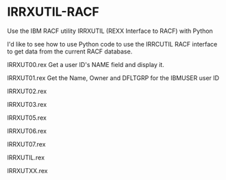 # IRRXUTIL-RACF
Use the IBM RACF utility IRRXUTIL (REXX Interface to RACF) with Python

I'd like to see how to use Python code to use the IRRCUTIL RACF interface to get data from the current RACF database.

IRRXUT00.rex  Get a user ID's NAME field and display it.  

IRRXUT01.rex  Get the Name, Owner and DFLTGRP for the IBMUSER user ID 

IRRXUT02.rex

IRRXUT03.rex

IRRXUT05.rex

IRRXUT06.rex

IRRXUT07.rex

IRRXUTIL.rex

IRRXUTXX.rex

